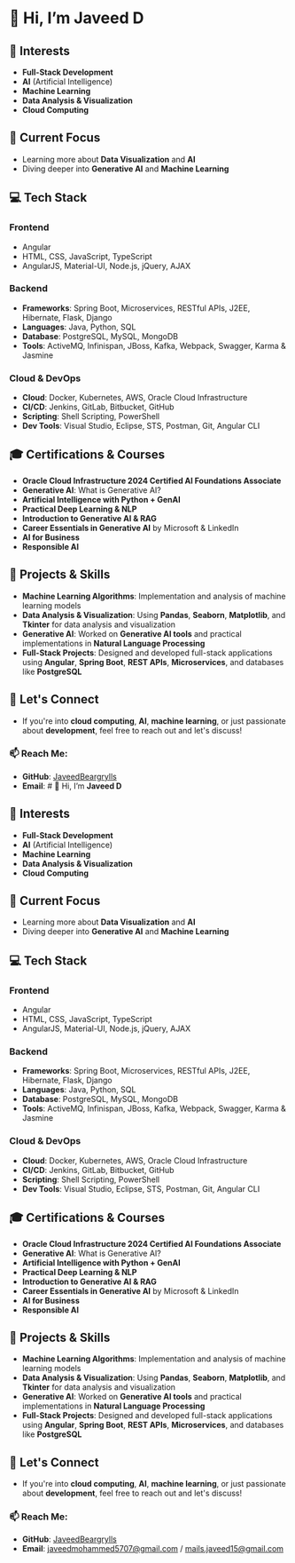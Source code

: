# 👋 Hi, I’m **Javeed D**  

## 👀 Interests  
- **Full-Stack Development**  
- **AI** (Artificial Intelligence)  
- **Machine Learning**  
- **Data Analysis & Visualization**  
- **Cloud Computing**  

## 🌱 Current Focus  
- Learning more about **Data Visualization** and **AI**  
- Diving deeper into **Generative AI** and **Machine Learning**  

## 💻 Tech Stack  

### **Frontend**  
- Angular  
- HTML, CSS, JavaScript, TypeScript  
- AngularJS, Material-UI, Node.js, jQuery, AJAX  

### **Backend**  
- **Frameworks**: Spring Boot, Microservices, RESTful APIs, J2EE, Hibernate, Flask, Django  
- **Languages**: Java, Python, SQL  
- **Database**: PostgreSQL, MySQL, MongoDB  
- **Tools**: ActiveMQ, Infinispan, JBoss, Kafka, Webpack, Swagger, Karma & Jasmine  

### **Cloud & DevOps**  
- **Cloud**: Docker, Kubernetes, AWS, Oracle Cloud Infrastructure  
- **CI/CD**: Jenkins, GitLab, Bitbucket, GitHub  
- **Scripting**: Shell Scripting, PowerShell  
- **Dev Tools**: Visual Studio, Eclipse, STS, Postman, Git, Angular CLI  

## 🎓 Certifications & Courses  
- **Oracle Cloud Infrastructure 2024 Certified AI Foundations Associate**  
- **Generative AI**: What is Generative AI?  
- **Artificial Intelligence with Python + GenAI**  
- **Practical Deep Learning & NLP**  
- **Introduction to Generative AI & RAG**  
- **Career Essentials in Generative AI** by Microsoft & LinkedIn  
- **AI for Business**  
- **Responsible AI**  

## 🚀 Projects & Skills  
- **Machine Learning Algorithms**: Implementation and analysis of machine learning models  
- **Data Analysis & Visualization**: Using **Pandas**, **Seaborn**, **Matplotlib**, and **Tkinter** for data analysis and visualization  
- **Generative AI**: Worked on **Generative AI tools** and practical implementations in **Natural Language Processing**  
- **Full-Stack Projects**: Designed and developed full-stack applications using **Angular**, **Spring Boot**, **REST APIs**, **Microservices**, and databases like **PostgreSQL**  

## 💬 Let's Connect  
- If you're into **cloud computing**, **AI**, **machine learning**, or just passionate about **development**, feel free to reach out and let's discuss!  

### 📫 Reach Me:  
- **GitHub**: [JaveedBeargrylls](https://github.com/JaveedBeargrylls)  
- **Email**: # 👋 Hi, I’m **Javeed D**  

## 👀 Interests  
- **Full-Stack Development**  
- **AI** (Artificial Intelligence)  
- **Machine Learning**  
- **Data Analysis & Visualization**  
- **Cloud Computing**  

## 🌱 Current Focus  
- Learning more about **Data Visualization** and **AI**  
- Diving deeper into **Generative AI** and **Machine Learning**  

## 💻 Tech Stack  

### **Frontend**  
- Angular  
- HTML, CSS, JavaScript, TypeScript  
- AngularJS, Material-UI, Node.js, jQuery, AJAX  

### **Backend**  
- **Frameworks**: Spring Boot, Microservices, RESTful APIs, J2EE, Hibernate, Flask, Django  
- **Languages**: Java, Python, SQL  
- **Database**: PostgreSQL, MySQL, MongoDB  
- **Tools**: ActiveMQ, Infinispan, JBoss, Kafka, Webpack, Swagger, Karma & Jasmine  

### **Cloud & DevOps**  
- **Cloud**: Docker, Kubernetes, AWS, Oracle Cloud Infrastructure  
- **CI/CD**: Jenkins, GitLab, Bitbucket, GitHub  
- **Scripting**: Shell Scripting, PowerShell  
- **Dev Tools**: Visual Studio, Eclipse, STS, Postman, Git, Angular CLI  

## 🎓 Certifications & Courses  
- **Oracle Cloud Infrastructure 2024 Certified AI Foundations Associate**  
- **Generative AI**: What is Generative AI?  
- **Artificial Intelligence with Python + GenAI**  
- **Practical Deep Learning & NLP**  
- **Introduction to Generative AI & RAG**  
- **Career Essentials in Generative AI** by Microsoft & LinkedIn  
- **AI for Business**  
- **Responsible AI**  

## 🚀 Projects & Skills  
- **Machine Learning Algorithms**: Implementation and analysis of machine learning models  
- **Data Analysis & Visualization**: Using **Pandas**, **Seaborn**, **Matplotlib**, and **Tkinter** for data analysis and visualization  
- **Generative AI**: Worked on **Generative AI tools** and practical implementations in **Natural Language Processing**  
- **Full-Stack Projects**: Designed and developed full-stack applications using **Angular**, **Spring Boot**, **REST APIs**, **Microservices**, and databases like **PostgreSQL**  

## 💬 Let's Connect  
- If you're into **cloud computing**, **AI**, **machine learning**, or just passionate about **development**, feel free to reach out and let's discuss!  

### 📫 Reach Me:  
- **GitHub**: [JaveedBeargrylls](https://github.com/JaveedBeargrylls)  
- **Email**: [javeedmohammed5707@gmail.com](mailto:javeedmohammed5707@gmail.com) / [mails.javeed15@gmail.com](mailto:mails.javeed15@gmail.com)
  
